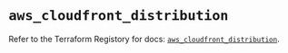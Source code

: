 # `aws_cloudfront_distribution`

Refer to the Terraform Registory for docs: [`aws_cloudfront_distribution`](https://registry.terraform.io/providers/hashicorp/aws/4.64.0/docs/resources/cloudfront_distribution).
